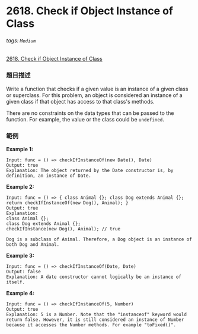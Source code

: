 # 2618. Check if Object Instance of Class

###### tags: `Medium`

[2618. Check if Object Instance of Class](https://leetcode.com/problems/check-if-object-instance-of-class/)

### 題目描述

Write a function that checks if a given value is an instance of a given class or superclass. For this problem, an object is considered an instance of a given class if that object has access to that class's methods.

There are no constraints on the data types that can be passed to the function. For example, the value or the class could be `undefined`.

### 範例

**Example 1:**

```
Input: func = () => checkIfInstanceOf(new Date(), Date)
Output: true
Explanation: The object returned by the Date constructor is, by definition, an instance of Date.
```

**Example 2:**

```
Input: func = () => { class Animal {}; class Dog extends Animal {}; return checkIfInstanceOf(new Dog(), Animal); }
Output: true
Explanation:
class Animal {};
class Dog extends Animal {};
checkIfInstance(new Dog(), Animal); // true

Dog is a subclass of Animal. Therefore, a Dog object is an instance of both Dog and Animal.
```

**Example 3:**

```
Input: func = () => checkIfInstanceOf(Date, Date)
Output: false
Explanation: A date constructor cannot logically be an instance of itself.
```

**Example 4:**

```
Input: func = () => checkIfInstanceOf(5, Number)
Output: true
Explanation: 5 is a Number. Note that the "instanceof" keyword would return false. However, it is still considered an instance of Number because it accesses the Number methods. For example "toFixed()".
```
